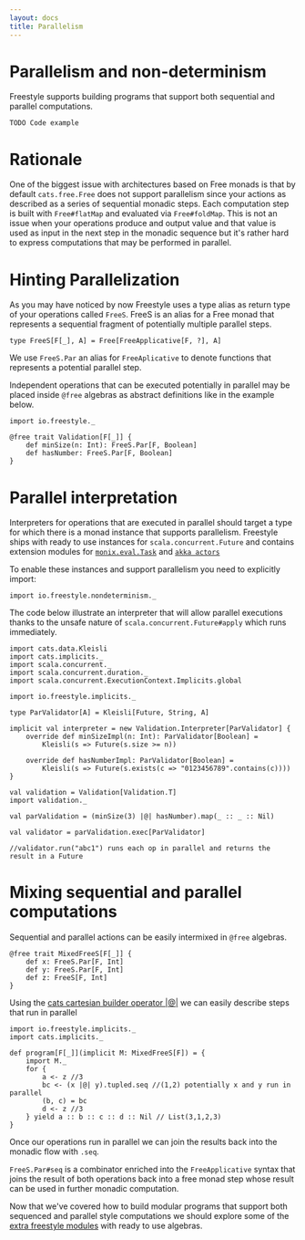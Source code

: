 ```yaml
---
layout: docs
title: Parallelism
---
```


# Parallelism and non-determinism

Freestyle supports building programs that support both sequential and parallel computations.

```
TODO Code example
```

# Rationale

One of the biggest issue with architectures based on Free monads is that by default `cats.free.Free` does not support parallelism since your actions as described as a series of
sequential monadic steps. Each computation step is built with `Free#flatMap` and evaluated via `Free#foldMap`. 
This is not an issue when your operations produce and output value and that value is used as input in the next step in the monadic sequence but it's rather hard
to express computations that may be performed in parallel.

# Hinting Parallelization

As you may have noticed by now Freestyle uses a type alias as return type of your operations called `FreeS`. 
FreeS is an alias for a Free monad that represents a sequential fragment of potentially multiple parallel steps.

```
type FreeS[F[_], A] = Free[FreeApplicative[F, ?], A]
```

We use `FreeS.Par` an alias for `FreeAplicative` to denote functions that represents a potential parallel step.

Independent operations that can be executed potentially in parallel may be placed inside `@free` algebras as abstract definitions like in the example below.

```tut:silent
import io.freestyle._

@free trait Validation[F[_]] {
	def minSize(n: Int): FreeS.Par[F, Boolean]
	def hasNumber: FreeS.Par[F, Boolean]
}
```

# Parallel interpretation

Interpreters for operations that are executed in parallel should target a type for which there is a monad instance that supports parallelism.
Freestyle ships with ready to use instances for `scala.concurrent.Future` and contains extension modules for [`monix.eval.Task`]() and [`akka actors`]()

To enable these instances and support parallelism you need to explicitly import:

```tut:silent
import io.freestyle.nondeterminism._
```

The code below illustrate an interpreter that will allow parallel executions thanks to the unsafe nature of `scala.concurrent.Future#apply` which runs immediately.

```tut:silent
import cats.data.Kleisli
import cats.implicits._
import scala.concurrent._
import scala.concurrent.duration._
import scala.concurrent.ExecutionContext.Implicits.global

import io.freestyle.implicits._

type ParValidator[A] = Kleisli[Future, String, A]

implicit val interpreter = new Validation.Interpreter[ParValidator] {
	override def minSizeImpl(n: Int): ParValidator[Boolean] =
		Kleisli(s => Future(s.size >= n))

	override def hasNumberImpl: ParValidator[Boolean] =
		Kleisli(s => Future(s.exists(c => "0123456789".contains(c))))
}

val validation = Validation[Validation.T]
import validation._

val parValidation = (minSize(3) |@| hasNumber).map(_ :: _ :: Nil)

val validator = parValidation.exec[ParValidator]

//validator.run("abc1") runs each op in parallel and returns the result in a Future
```

# Mixing sequential and parallel computations

Sequential and parallel actions can be easily intermixed in `@free` algebras.

```tut:silent
@free trait MixedFreeS[F[_]] {
	def x: FreeS.Par[F, Int]
	def y: FreeS.Par[F, Int]
	def z: FreeS[F, Int]
}
```

Using the [cats cartesian builder operator \|@\|]() we can easily describe steps that run in parallel

```tut:silent
import io.freestyle.implicits._
import cats.implicits._

def program[F[_]](implicit M: MixedFreeS[F]) = {
	import M._
	for {
		a <- z //3
		bc <- (x |@| y).tupled.seq //(1,2) potentially x and y run in parallel
		(b, c) = bc
		d <- z //3
	} yield a :: b :: c :: d :: Nil // List(3,1,2,3)
}
```

Once our operations run in parallel we can join the results back into the monadic flow with `.seq`.

`FreeS.Par#seq` is a combinator enriched into the `FreeApplicative` syntax that joins the result of both operations back
into a free monad step whose result can be used in further monadic computation.

Now that we've covered how to build modular programs that support both sequenced and parallel style computations
we should explore some of the [extra freestyle modules]() with ready to use algebras.
